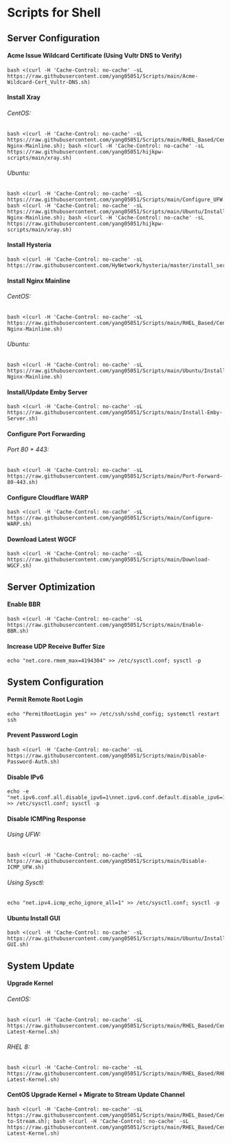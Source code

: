 # Scripts for Shell

## Server Configuration
#### Acme Issue Wildcard Certificate (Using Vultr DNS to Verify)
```
bash <(curl -H 'Cache-Control: no-cache' -sL https://raw.githubusercontent.com/yang05051/Scripts/main/Acme-Wildcard-Cert_Vultr-DNS.sh)
```
#### Install Xray
###### CentOS:
```
bash <(curl -H 'Cache-Control: no-cache' -sL https://raw.githubusercontent.com/yang05051/Scripts/main/RHEL_Based/CentOS/Install-Nginx-Mainline.sh); bash <(curl -H 'Cache-Control: no-cache' -sL https://raw.githubusercontent.com/yang05051/hijkpw-scripts/main/xray.sh)
```
###### Ubuntu:
```
bash <(curl -H 'Cache-Control: no-cache' -sL https://raw.githubusercontent.com/yang05051/Scripts/main/Configure_UFW.sh); bash <(curl -H 'Cache-Control: no-cache' -sL https://raw.githubusercontent.com/yang05051/Scripts/main/Ubuntu/Install-Nginx-Mainline.sh); bash <(curl -H 'Cache-Control: no-cache' -sL https://raw.githubusercontent.com/yang05051/hijkpw-scripts/main/xray.sh)
```
#### Install Hysteria
```
bash <(curl -H 'Cache-Control: no-cache' -sL https://raw.githubusercontent.com/HyNetwork/hysteria/master/install_server.sh)
```
#### Install Nginx Mainline
###### CentOS:
```
bash <(curl -H 'Cache-Control: no-cache' -sL https://raw.githubusercontent.com/yang05051/Scripts/main/RHEL_Based/CentOS/Install-Nginx-Mainline.sh)
```
###### Ubuntu:
```
bash <(curl -H 'Cache-Control: no-cache' -sL https://raw.githubusercontent.com/yang05051/Scripts/main/Ubuntu/Install-Nginx-Mainline.sh)
```
#### Install/Update Emby Server
```
bash <(curl -H 'Cache-Control: no-cache' -sL https://raw.githubusercontent.com/yang05051/Scripts/main/Install-Emby-Server.sh)
```
#### Configure Port Forwarding
###### Port 80 + 443:
```
bash <(curl -H 'Cache-Control: no-cache' -sL https://raw.githubusercontent.com/yang05051/Scripts/main/Port-Forward-80-443.sh)
```
#### Configure Cloudflare WARP
```
bash <(curl -H 'Cache-Control: no-cache' -sL https://raw.githubusercontent.com/yang05051/Scripts/main/Configure-WARP.sh)
```
#### Download Latest WGCF
```
bash <(curl -H 'Cache-Control: no-cache' -sL https://raw.githubusercontent.com/yang05051/Scripts/main/Download-WGCF.sh)
```

## Server Optimization
#### Enable BBR
```
bash <(curl -H 'Cache-Control: no-cache' -sL https://raw.githubusercontent.com/yang05051/Scripts/main/Enable-BBR.sh)
```
#### Increase UDP Receive Buffer Size
```
echo "net.core.rmem_max=4194304" >> /etc/sysctl.conf; sysctl -p
```

## System Configuration
#### Permit Remote Root Login
```
echo "PermitRootLogin yes" >> /etc/ssh/sshd_config; systemctl restart ssh
```
#### Prevent Password Login
```
bash <(curl -H 'Cache-Control: no-cache' -sL https://raw.githubusercontent.com/yang05051/Scripts/main/Disable-Password-Auth.sh)
```
#### Disable IPv6
```
echo -e "net.ipv6.conf.all.disable_ipv6=1\nnet.ipv6.conf.default.disable_ipv6=1\nnet.ipv6.conf.lo.disable_ipv6=1" >> /etc/sysctl.conf; sysctl -p
```
#### Disable ICMPing Response
###### Using UFW:
```
bash <(curl -H 'Cache-Control: no-cache' -sL https://raw.githubusercontent.com/yang05051/Scripts/main/Disable-ICMP_UFW.sh)
```
###### Using Sysctl:
```
echo "net.ipv4.icmp_echo_ignore_all=1" >> /etc/sysctl.conf; sysctl -p
```
#### Ubuntu Install GUI
```
bash <(curl -H 'Cache-Control: no-cache' -sL https://raw.githubusercontent.com/yang05051/Scripts/main/Ubuntu/Install-GUI.sh)
```

## System Update
#### Upgrade Kernel
###### CentOS:
```
bash <(curl -H 'Cache-Control: no-cache' -sL https://raw.githubusercontent.com/yang05051/Scripts/main/RHEL_Based/CentOS/Install-Latest-Kernel.sh)
```
###### RHEL 8:
```
bash <(curl -H 'Cache-Control: no-cache' -sL https://raw.githubusercontent.com/yang05051/Scripts/main/RHEL_Based/RHEL_8/Install-Latest-Kernel.sh)
```
#### CentOS Upgrade Kernel + Migrate to Stream Update Channel
```
bash <(curl -H 'Cache-Control: no-cache' -sL https://raw.githubusercontent.com/yang05051/Scripts/main/RHEL_Based/CentOS/OS-to-Stream.sh); bash <(curl -H 'Cache-Control: no-cache' -sL https://raw.githubusercontent.com/yang05051/Scripts/main/RHEL_Based/CentOS/Install-Latest-Kernel.sh)
```
